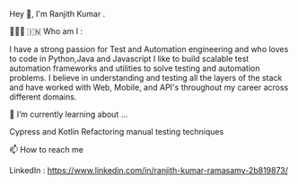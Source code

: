 Hey 👋, I'm Ranjith Kumar .

👨🏻‍💻 🇮🇳 Who am I :

I have a strong passion for Test and Automation engineering and who loves to code in Python,Java and Javascript
I like to build scalable test automation frameworks and utilities to solve testing and automation problems.
I believe in understanding and testing all the layers of the stack and have worked with Web, Mobile, and API's throughout my career across different domains.

🌱 I’m currently learning about ...

Cypress and Kotlin
Refactoring manual testing techniques

📫 How to reach me

LinkedIn  : https://www.linkedin.com/in/ranjith-kumar-ramasamy-2b819873/


